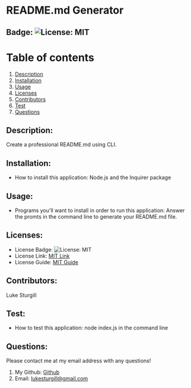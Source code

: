 # README.md Generator
  
  ## Badge: ![License: MIT](https://img.shields.io/badge/License-MIT-yellow.svg)
  
  # Table of contents
 1. [Description](#description)
 2. [Installation](#installation)
 3. [Usage](#usage)
 4. [Licenses](#licenses)
 5. [Contributors](#contributors)
 6. [Test](#test)
 7. [Questions](#questions)

  ## Description:<a id="description"></a>
  Create a professional README.md using CLI.
  
  ## Installation: <a id="installation"></a>
  * How to install this application:
  Node.js and the Inquirer package
  
  ## Usage: <a id="usage"></a>
  * Programs you'll want to install in order to run this application:
  Answer the promts in the command line to generate your README.md file.
  
  ## Licenses: <a id="license"></a>
  * License Badge: ![License: MIT](https://img.shields.io/badge/License-MIT-yellow.svg)
  * License Link: <a href = "https://opensource.org/licenses/MIT">MIT Link</a>
  * License Guide: <a href = "https://gist.github.com/ckib16/8732561535ed766cd6b8">MIT Guide</a>
  
  ## Contributors: <a id="contributors"></a>
  Luke Sturgill
  
  ## Test: <a id="test"></a>
  * How to test this application:
  node index.js in the command line
  
  ## Questions: <a id="questions"></a>
  Please contact me at my email address with any questions!
  1. My Github: <a href = "https://github.com/lukesturgill">Github</a>
  2. Email: lukesturgill@gmail.com 
  


